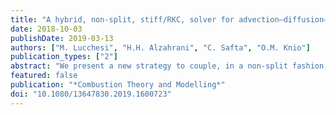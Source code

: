```yaml
---
title: "A hybrid, non-split, stiff/RKC, solver for advection–diffusion–reaction equations and its application to low-Mach number combustion"
date: 2018-10-03
publishDate: 2019-03-13
authors: ["M. Lucchesi", "H.H. Alzahrani", "C. Safta", "O.M. Knio"]
publication_types: ["2"]
abstract: "We present a new strategy to couple, in a non-split fashion, stiff integration schemes with explicit, extended-stability predictor-corrector methods. The approach is illustrated through the construction of a mixed scheme incorporating a stabilised second-order, Runge-Kutta-Chebyshev method and the CVODE stiff solver. The scheme is first applied to an idealised stiff reaction-diffusion problem that admits an analytical solution. Analysis of the computations reveals that as expected the scheme exhibits a second-order in time convergence, and that, compared to an operator-split construction, time integration errors are substantially reduced. The non-split scheme is then applied to model the transient evolution of a freely-propagating, 1D methane-air flame. A low-mach-number, detailed kinetics, combustion model, discretised in space using fourth-order differences, is used for this purpose. To assess the performance of the scheme, self-convergence tests are conducted, and the results are contrasted with computations performed using a Strang-split construction. Whereas both the split and non-split approaches exhibit second-order in time behaviour, it is seen that for the same value of the time step, the non-split approach exhibits significantly smaller time integration errors. On the other hand, the results also indicate that the application of the present non-split construction becomes attractive when large integration steps are used, due to numerical overhead."
featured: false
publication: "*Combustion Theory and Modelling*"
doi: "10.1080/13647830.2019.1600723"
---
```



